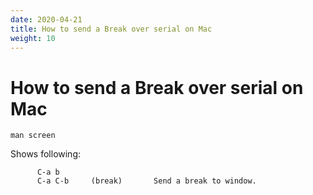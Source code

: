 ```yaml
---
date: 2020-04-21
title: How to send a Break over serial on Mac
weight: 10
---
```


# How to send a Break over serial on Mac

```
man screen
```

Shows following:

```
      C-a b
      C-a C-b     (break)       Send a break to window.
```
